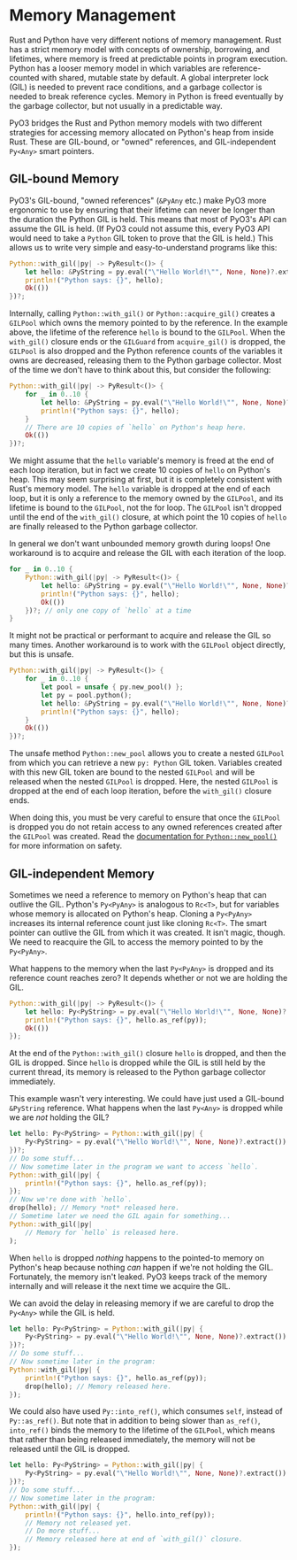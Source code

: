 # Memory Management

Rust and Python have very different notions of memory management.  Rust has
a strict memory model with concepts of ownership, borrowing, and lifetimes,
where memory is freed at predictable points in program execution.  Python has
a looser memory model in which variables are reference-counted with shared,
mutable state by default. A global interpreter lock (GIL) is needed to prevent
race conditions, and a garbage collector is needed to break reference cycles.
Memory in Python is freed eventually by the garbage collector, but not usually
in a predictable way.

PyO3 bridges the Rust and Python memory models with two different strategies for
accessing memory allocated on Python's heap from inside Rust.  These are
GIL-bound, or "owned" references, and GIL-independent `Py<Any>` smart pointers.

## GIL-bound Memory

PyO3's GIL-bound, "owned references" (`&PyAny` etc.) make PyO3 more ergonomic to
use by ensuring that their lifetime can never be longer than the duration the
Python GIL is held.  This means that most of PyO3's API can assume the GIL is
held. (If PyO3 could not assume this, every PyO3 API would need to take a
`Python` GIL token to prove that the GIL is held.)  This allows us to write
very simple and easy-to-understand programs like this:

```rust
Python::with_gil(|py| -> PyResult<()> {
    let hello: &PyString = py.eval("\"Hello World!\"", None, None)?.extract()?;
    println!("Python says: {}", hello);
    Ok(())
})?;
```

Internally, calling `Python::with_gil()` or `Python::acquire_gil()` creates a
`GILPool` which owns the memory pointed to by the reference.  In the example
above, the lifetime of the reference `hello` is bound to the `GILPool`.  When
the `with_gil()` closure ends or the `GILGuard` from `acquire_gil()` is dropped,
the `GILPool` is also dropped and the Python reference counts of the variables
it owns are decreased, releasing them to the Python garbage collector.  Most
of the time we don't have to think about this, but consider the following:

```rust
Python::with_gil(|py| -> PyResult<()> {
    for _ in 0..10 {
        let hello: &PyString = py.eval("\"Hello World!\"", None, None)?.extract()?;
        println!("Python says: {}", hello);
    }
    // There are 10 copies of `hello` on Python's heap here.
    Ok(())
})?;
```

We might assume that the `hello` variable's memory is freed at the end of each
loop iteration, but in fact we create 10 copies of `hello` on Python's heap.
This may seem surprising at first, but it is completely consistent with Rust's
memory model.  The `hello` variable is dropped at the end of each loop, but it
is only a reference to the memory owned by the `GILPool`, and its lifetime is
bound to the `GILPool`, not the for loop.  The `GILPool` isn't dropped until
the end of the `with_gil()` closure, at which point the 10 copies of `hello`
are finally released to the Python garbage collector.

In general we don't want unbounded memory growth during loops!  One workaround
is to acquire and release the GIL with each iteration of the loop.

```rust
for _ in 0..10 {
    Python::with_gil(|py| -> PyResult<()> {
        let hello: &PyString = py.eval("\"Hello World!\"", None, None)?.extract()?;
        println!("Python says: {}", hello);
        Ok(())
    })?; // only one copy of `hello` at a time
}
```

It might not be practical or performant to acquire and release the GIL so many
times.  Another workaround is to work with the `GILPool` object directly, but
this is unsafe.

```rust
Python::with_gil(|py| -> PyResult<()> {
    for _ in 0..10 {
        let pool = unsafe { py.new_pool() };
        let py = pool.python();
        let hello: &PyString = py.eval("\"Hello World!\"", None, None)?.extract()?;
        println!("Python says: {}", hello);
    }
    Ok(())
})?;
```

The unsafe method `Python::new_pool` allows you to create a nested `GILPool`
from which you can retrieve a new `py: Python` GIL token.  Variables created
with this new GIL token are bound to the nested `GILPool` and will be released
when the nested `GILPool` is dropped.  Here, the nested `GILPool` is dropped
at the end of each loop iteration, before the `with_gil()` closure ends.

When doing this, you must be very careful to ensure that once the `GILPool` is
dropped you do not retain access to any owned references created after the
`GILPool` was created.  Read the
[documentation for `Python::new_pool()`]({{#PYO3_DOCS_URL}}/pyo3/prelude/struct.Python.html#method.new_pool)
for more information on safety.

## GIL-independent Memory

Sometimes we need a reference to memory on Python's heap that can outlive the
GIL.  Python's `Py<PyAny>` is analogous to `Rc<T>`, but for variables whose
memory is allocated on Python's heap.  Cloning a `Py<PyAny>` increases its
internal reference count just like cloning `Rc<T>`.  The smart pointer can
outlive the GIL from which it was created.  It isn't magic, though.  We need to
reacquire the GIL to access the memory pointed to by the `Py<PyAny>`.

What happens to the memory when the last `Py<PyAny>` is dropped and its
reference count reaches zero?  It depends whether or not we are holding the GIL.

```rust
Python::with_gil(|py| -> PyResult<()> {
    let hello: Py<PyString> = py.eval("\"Hello World!\"", None, None)?.extract())?;
    println!("Python says: {}", hello.as_ref(py));
    Ok(())
});
```

At the end of the `Python::with_gil()` closure `hello` is dropped, and then the
GIL is dropped.  Since `hello` is dropped while the GIL is still held by the
current thread, its memory is released to the Python garbage collector
immediately.

This example wasn't very interesting.  We could have just used a GIL-bound
`&PyString` reference.  What happens when the last `Py<Any>` is dropped while
we are *not* holding the GIL?

```rust
let hello: Py<PyString> = Python::with_gil(|py| {
    Py<PyString> = py.eval("\"Hello World!\"", None, None)?.extract())
})?;
// Do some stuff...
// Now sometime later in the program we want to access `hello`.
Python::with_gil(|py| {
    println!("Python says: {}", hello.as_ref(py));
});
// Now we're done with `hello`.
drop(hello); // Memory *not* released here.
// Sometime later we need the GIL again for something...
Python::with_gil(|py|
    // Memory for `hello` is released here.
);
```

When `hello` is dropped *nothing* happens to the pointed-to memory on Python's
heap because nothing _can_ happen if we're not holding the GIL.  Fortunately,
the memory isn't leaked.  PyO3 keeps track of the memory internally and will
release it the next time we acquire the GIL.

We can avoid the delay in releasing memory if we are careful to drop the
`Py<Any>` while the GIL is held.

```rust
let hello: Py<PyString> = Python::with_gil(|py| {
    Py<PyString> = py.eval("\"Hello World!\"", None, None)?.extract())
})?;
// Do some stuff...
// Now sometime later in the program:
Python::with_gil(|py| {
    println!("Python says: {}", hello.as_ref(py));
    drop(hello); // Memory released here.
});
```

We could also have used `Py::into_ref()`, which consumes `self`, instead of
`Py::as_ref()`.  But note that in addition to being slower than `as_ref()`,
`into_ref()` binds the memory to the lifetime of the `GILPool`, which means
that rather than being released immediately, the memory will not be released
until the GIL is dropped.

```rust
let hello: Py<PyString> = Python::with_gil(|py| {
    Py<PyString> = py.eval("\"Hello World!\"", None, None)?.extract())
})?;
// Do some stuff...
// Now sometime later in the program:
Python::with_gil(|py| {
    println!("Python says: {}", hello.into_ref(py));
    // Memory not released yet.
    // Do more stuff...
    // Memory released here at end of `with_gil()` closure.
});
```
